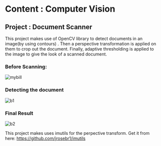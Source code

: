 # Content : Computer Vision

## Project : Document Scanner

This project makes use of OpenCV library to detect documents in an image(by using contours) . Then a perspective transformation is applied on them to crop out the document. Finally, adaptive thresholding is applied to the image to give the look of a scanned document.

### Before Scanning:
![mybill](https://user-images.githubusercontent.com/22278430/29742608-1c82db80-8aa0-11e7-9f68-73b62c770a36.jpg)

### Detecting the document

![b1](https://user-images.githubusercontent.com/22278430/29742612-36c7857c-8aa0-11e7-87da-c5a41a1d1955.JPG)

### Final Result

![b2](https://user-images.githubusercontent.com/22278430/29742627-6152b46a-8aa0-11e7-8b37-e8ece5b29890.JPG)

This project makes uses imutils for the perpective transform. Get it from here: https://github.com/jrosebr1/imutils

